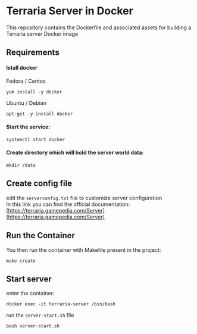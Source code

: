 # Terraria Server in Docker

This repository contains the Dockerfile and associated assets for building a Terraria server Docker image

## Requirements
#### Istall docker

Fedora / Centos
```
yum install -y docker
```

Ubuntu / Debian

```
apt-get -y install docker
```

#### Start the service:

```
systemctl start docker
```

#### Create directory which will hold the server world data:

```
mkdir /data
```

## Create config file

edit the `serverconfig.txt` file to customize server configuration   
In this link you can find the official documentation: [https://terraria.gamepedia.com/Server](https://terraria.gamepedia.com/Server)


## Run the Container

You then run the container with Makefile present in the project:

```
make create
```

## Start server 
enter the container:

```
docker exec -it terraria-server /bin/bash
```

run the `server-start.sh` file

```
bash server-start.sh
```
